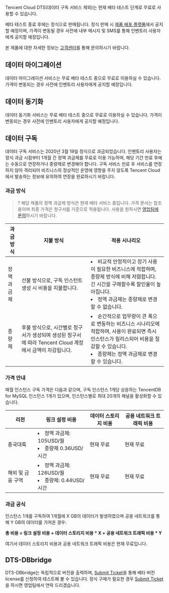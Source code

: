 Tencent Cloud DTS(데이터 구독 서비스 제외)는 현재 베타 테스트 단계로 무료로 사용할 수 있습니다. 

베타 테스트 종료 후에는 정식으로 판매됩니다. 정식 판매 시 [제품 배포 플랫폼](https://intl.cloud.tencent.com/express)에서 공지할 예정이며, 가격이 변동될 경우 사전에 내부 메시지 및 SMS를 통해 인벤토리 사용자에게 공지할 예정입니다.  

본 제품에 대한 자세한 정보는 [고객센터](https://intl.cloud.tencent.com/support)를 통해 문의하시기 바랍니다.

## 데이터 마이그레이션
데이터 마이그레이션 서비스는 무료 베타 테스트 중으로 무료로 이용하실 수 있습니다. 가격이 변동되는 경우 사전에 인벤토리 사용자에게 공지할 예정입니다.

## 데이터 동기화
데이터 동기화 서비스는 무료 베타 테스트 중으로 무료로 이용하실 수 있습니다. 가격이 변동되는 경우 사전에 인벤토리 사용자에게 공지할 예정입니다.

## 데이터 구독
데이터 구독 서비스는 2020년 3월 19일 정식으로 과금되었습니다. 인벤토리 사용자는 정식 과금 시점부터 1개월 간 정액 과금제를 무료로 이용 가능하며, 해당 기간 만료 후에는 수동으로 연장하거나 종량제로 변경해야 합니다.
구독 서비스 만료 후 서비스를 연장하지 않아 격리되어 비즈니스의 정상적인 운영에 영향을 주지 않도록 Tencent Cloud에서 발송하는 정보에 유의하여 연장을 완료하시기 바랍니다.

### 과금 방식
>? 해당 제품의 정액 과금제 방식은 현재 베타 서비스 중입니다. 가격 문서는 참조용이며 최종 가격은 청구서를 기준으로 적용됩니다. 사용을 원하시면 [영업팀에 문의](https://intl.cloud.tencent.com/contact-sales)하시기 바랍니다.
>
| 과금 방식 | 지불 방식 |  적용 시나리오 | 
|---------|---------|---------|
| 정액 과금제 |선불 방식으로, 구독 인스턴트 생성 시 비용을 지불합니다.| <li>비교적 안정적이고 장기 사용이 필요한 비즈니스에 적합하며, 종량제 방식에 비해 저렴합니다. 긴 시간을 구매할수록 할인율이 높아집니다.<li>정액 과금제는 종량제로 변경할 수 없습니다.| 
| 종량제 |후불 방식으로, 시간별로 청구서가 생성되며 생성된 청구서에 따라 Tencent Cloud 계정에서 금액이 차감됩니다.| <li>순간적으로 업무량이 큰 폭으로 변동하는 비즈니스 시나리오에 적합하며, 사용이 완료되면 즉시 인스턴스가 릴리스되어 비용을 절감할 수 있습니다.<li>종량제는 정액 과금제로 변경할 수 있습니다.| 

### 가격 안내
매월 인스턴스 구독 가격은 다음과 같으며, 구독 인스턴스 1개당 상응하는 TencentDB for MySQL 인스턴스 1개가 있으며, 인스턴스별로 최대 20개의 채널을 활성화할 수 있습니다.

| 리전                     |                  링크 설정 비용                   | 데이터 스토리지 비용 | 공용 네트워크 트래픽 비용 |
| ------------------------ | ------------------------------------------- | ---------- | ---------- |
| 중국대륙    | <li>정액 과금제: 105USD/월<li>종량제 0.36USD/시간  | 현재 무료   | 현재 무료   |
| 해외 및 금융 구역       | <li>정액 과금제: 126USD/월 <li>종량제: 0.44USD/시간 | 현재 무료   | 현재 무료   |

### 과금 공식
인스턴스 1개를 구독하여 1개월에 X GB의 데이터가 발생하였으며 공용 네트워크를 통해 Y GB의 데이터를 가져온 경우:

**총 비용 = 링크 설정 비용 + 데이터 스토리지 비용 * X + 공용 네트워크 트래픽 비용 * Y**

여기서 데이터 스토리지 비용과 공용 네트워크 트래픽 비용은 현재 무료입니다.

## DTS-DBbridge
DTS-DBbridge는 독립적으로 버전을 출력하며, [Submit Ticket](https://console.cloud.tencent.com/workorder/category)을 통해 베타 버전 license를 신청하여 테스트해 볼 수 있습니다. 정식 구매가 필요한 경우 [Submit Ticket](https://console.cloud.tencent.com/workorder/category)을 하시면 영업팀에서 연락 드리겠습니다.



